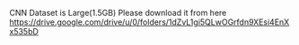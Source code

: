 CNN Dataset is Large(1.5GB)
Please download it from here https://drive.google.com/drive/u/0/folders/1dZvL1gi5QLwOGrfdn9XEsi4EnXx535bD
